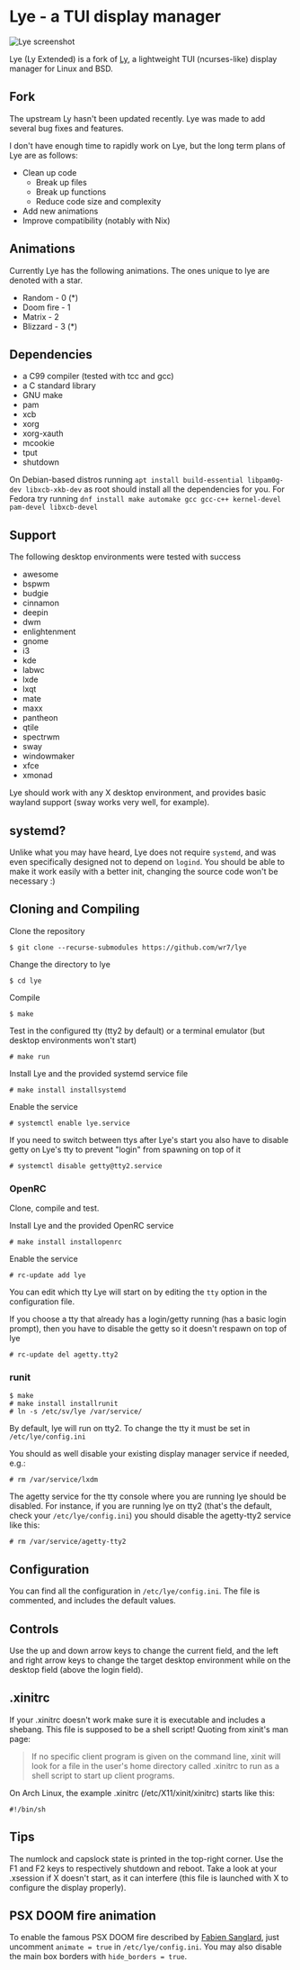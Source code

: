 
# Lye - a TUI display manager
![Lye screenshot](https://user-images.githubusercontent.com/5473047/88958888-65efbf80-d2a1-11ea-8ae5-3f263bce9cce.png "Lye screenshot")

Lye (Ly Extended) is a fork of [Ly](https://github.com/fairyglade/ly), a lightweight TUI (ncurses-like) display manager for Linux and BSD.

## Fork
The upstream Ly hasn't been updated recently. Lye was made to add several bug fixes and features.

I don't have enough time to rapidly work on Lye, but the long term plans of Lye are as follows:
 - Clean up code
   - Break up files
   - Break up functions
   - Reduce code size and complexity
 - Add new animations
 - Improve compatibility (notably with Nix)

## Animations
Currently Lye has the following animations. The ones unique to lye are denoted with a star.

 - Random - 0 (*)
 - Doom fire - 1
 - Matrix - 2
 - Blizzard - 3 (*)

## Dependencies
 - a C99 compiler (tested with tcc and gcc)
 - a C standard library
 - GNU make
 - pam
 - xcb
 - xorg
 - xorg-xauth
 - mcookie
 - tput
 - shutdown

On Debian-based distros running `apt install build-essential libpam0g-dev libxcb-xkb-dev` as root should install all the dependencies for you.
For Fedora try running `dnf install make automake gcc gcc-c++ kernel-devel pam-devel libxcb-devel`

## Support
The following desktop environments were tested with success

 - awesome
 - bspwm
 - budgie
 - cinnamon
 - deepin
 - dwm
 - enlightenment
 - gnome
 - i3
 - kde
 - labwc
 - lxde
 - lxqt
 - mate
 - maxx
 - pantheon
 - qtile
 - spectrwm
 - sway
 - windowmaker
 - xfce
 - xmonad

Lye should work with any X desktop environment, and provides
basic wayland support (sway works very well, for example).

## systemd?
Unlike what you may have heard, Lye does not require `systemd`,
and was even specifically designed not to depend on `logind`.
You should be able to make it work easily with a better init,
changing the source code won't be necessary :)

## Cloning and Compiling
Clone the repository
```
$ git clone --recurse-submodules https://github.com/wr7/lye
```

Change the directory to lye
```
$ cd lye
```

Compile
```
$ make
```

Test in the configured tty (tty2 by default)
or a terminal emulator (but desktop environments won't start)
```
# make run
```

Install Lye and the provided systemd service file
```
# make install installsystemd
```

Enable the service
```
# systemctl enable lye.service
```

If you need to switch between ttys after Lye's start you also have to
disable getty on Lye's tty to prevent "login" from spawning on top of it
```
# systemctl disable getty@tty2.service
```

### OpenRC

Clone, compile and test.

Install Lye and the provided OpenRC service
```
# make install installopenrc
```

Enable the service
```
# rc-update add lye
```

You can edit which tty Lye will start on by editing the `tty` option in the configuration file.

If you choose a tty that already has a login/getty running (has a basic login prompt), then you have to disable the getty so it doesn't respawn on top of lye
```
# rc-update del agetty.tty2
```

### runit

```
$ make
# make install installrunit
# ln -s /etc/sv/lye /var/service/
```

By default, lye will run on tty2. To change the tty it must be set in `/etc/lye/config.ini`

You should as well disable your existing display manager service if needed, e.g.:

```
# rm /var/service/lxdm
```

The agetty service for the tty console where you are running lye should be disabled. For instance, if you are running lye on tty2 (that's the default, check your `/etc/lye/config.ini`) you should disable the agetty-tty2 service like this:

```
# rm /var/service/agetty-tty2
```

## Configuration
You can find all the configuration in `/etc/lye/config.ini`.
The file is commented, and includes the default values.

## Controls
Use the up and down arrow keys to change the current field, and the
left and right arrow keys to change the target desktop environment
while on the desktop field (above the login field).

## .xinitrc
If your .xinitrc doesn't work make sure it is executable and includes a shebang.
This file is supposed to be a shell script! Quoting from xinit's man page:

> If no specific client program is given on the command line, xinit will look for a file in the user's home directory called .xinitrc to run as a shell script to start up client programs.

On Arch Linux, the example .xinitrc (/etc/X11/xinit/xinitrc) starts like this:
```
#!/bin/sh
```

## Tips
The numlock and capslock state is printed in the top-right corner.
Use the F1 and F2 keys to respectively shutdown and reboot.
Take a look at your .xsession if X doesn't start, as it can interfere
(this file is launched with X to configure the display properly).

## PSX DOOM fire animation
To enable the famous PSX DOOM fire described by [Fabien Sanglard](http://fabiensanglard.net/doom_fire_psx/index.html),
just uncomment `animate = true` in `/etc/lye/config.ini`. You may also
disable the main box borders with `hide_borders = true`.
